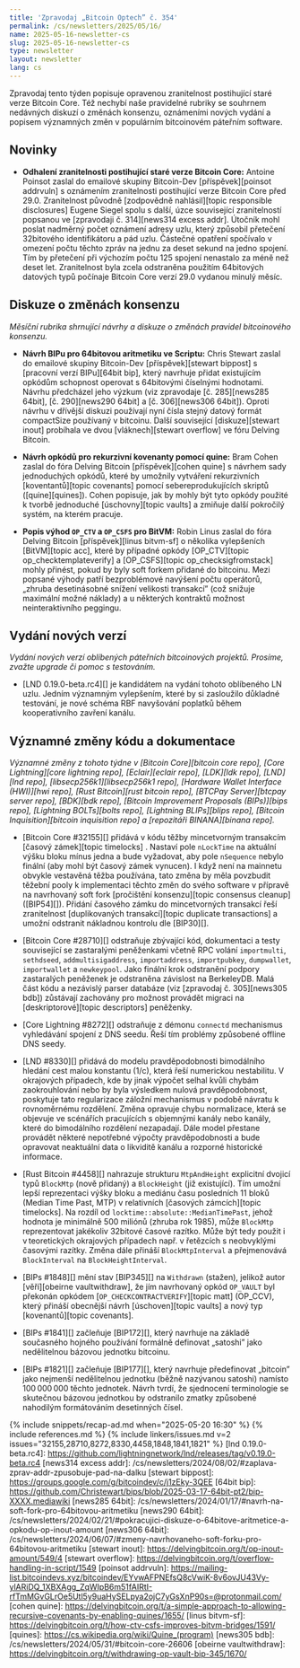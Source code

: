 ```yaml
---
title: 'Zpravodaj „Bitcoin Optech” č. 354'
permalink: /cs/newsletters/2025/05/16/
name: 2025-05-16-newsletter-cs
slug: 2025-05-16-newsletter-cs
type: newsletter
layout: newsletter
lang: cs
---
```

Zpravodaj tento týden popisuje opravenou zranitelnost postihující staré
verze Bitcoin Core. Též nechybí naše pravidelné rubriky se souhrnem
nedávných diskuzí o změnách konsenzu, oznámeními nových vydání a popisem
významných změn v populárním bitcoinovém páteřním software.

## Novinky

- **Odhalení zranitelnosti postihující staré verze Bitcoin Core:**
  Antoine Poinsot zaslal do emailové skupiny Bitcoin-Dev [příspěvek][poinsot
  addrvuln] s oznámením zranitelnosti postihující verze Bitcoin Core před
  29.0. Zranitelnost původně [zodpovědně nahlásil][topic responsible disclosures]
  Eugene Siegel spolu s další, úzce související zranitelností popsanou
  ve [zpravodaji č. 314][news314 excess addr]. Útočník mohl poslat
  nadměrný počet oznámení adresy uzlu, který způsobil přetečení
  32bitového identifikátoru a pád uzlu. Částečné opatření spočívalo v
  omezení počtu těchto zpráv na jednu za deset sekund na jedno spojení.
  Tím by přetečení při výchozím počtu 125 spojení nenastalo za méně než
  deset let. Zranitelnost byla zcela odstraněna použitím 64bitových
  datových typů počínaje Bitcoin Core verzí 29.0 vydanou minulý měsíc.

## Diskuze o změnách konsenzu

_Měsíční rubrika shrnující návrhy a diskuze o změnách pravidel
bitcoinového konsenzu._

- **Návrh BIPu pro 64bitovou aritmetiku ve Scriptu:** Chris Stewart
  zaslal do emailové skupiny Bitcoin-Dev [příspěvek][stewart bippost]
  s [pracovní verzí BIPu][64bit bip], který navrhuje přidat existujícím
  opkódům schopnost operovat s 64bitovými číselnými hodnotami. Návrhu předcházel
  jeho výzkum (viz zpravodaje [č. 285][news285 64bit], [č. 290][news290
  64bit] a [č. 306][news306 64bit]). Oproti návrhu v dřívější diskuzi
  používají nyní čísla stejný datový formát compactSize používaný v bitcoinu.
  Další související [diskuze][stewart inout] probíhala
  ve dvou [vláknech][stewart overflow] ve fóru Delving Bitcoin.

- **Návrh opkódů pro rekurzivní kovenanty pomocí quine:**
  Bram Cohen zaslal do fóra Delving Bitcoin [příspěvek][cohen quine] s návrhem
  sady jednoduchých opkódů, které by umožnily vytváření rekurzivních
  [koventantů][topic covenants] pomocí sebereprodukujících skriptů
  ([quine][quines]). Cohen popisuje, jak by mohly být tyto opkódy použité k
  tvorbě jednoduché [úschovny][topic vaults] a zmiňuje další
  pokročilý systém, na kterém pracuje.

- **Popis výhod `OP_CTV` a `OP_CSFS` pro BitVM:**
  Robin Linus zaslal do fóra Delving Bitcoin [příspěvek][linus bitvm-sf]
  o několika vylepšeních [BitVM][topic acc], které by případné opkódy
  [OP_CTV][topic op_checktemplateverify] a [OP_CSFS][topic op_checksigfromstack]
  mohly přinést, pokud by byly soft forkem přidané do bitcoinu.
  Mezi popsané výhody patří bezproblémové navýšení počtu operátorů,
  „zhruba desetinásobné snížení velikosti transakcí” (což snižuje maximální
  možné náklady) a u některých kontraktů možnost neinteraktivního peggingu.

## Vydání nových verzí

*Vydání nových verzí oblíbených páteřních bitcoinových projektů. Prosíme,
zvažte upgrade či pomoc s testováním.*

- [LND 0.19.0-beta.rc4][] je kandidátem na vydání tohoto oblíbeného LN uzlu.
  Jedním významným vylepšením, které by si zasloužilo důkladné testování, je
  nové schéma RBF navyšování poplatků během kooperativního zavření kanálu.

## Významné změny kódu a dokumentace

_Významné změny z tohoto týdne v [Bitcoin Core][bitcoin core repo], [Core
Lightning][core lightning repo], [Eclair][eclair repo], [LDK][ldk repo],
[LND][lnd repo], [libsecp256k1][libsecp256k1 repo], [Hardware Wallet
Interface (HWI)][hwi repo], [Rust Bitcoin][rust bitcoin repo], [BTCPay
Server][btcpay server repo], [BDK][bdk repo], [Bitcoin Improvement
Proposals (BIPs)][bips repo], [Lightning BOLTs][bolts repo],
[Lightning BLIPs][blips repo], [Bitcoin Inquisition][bitcoin inquisition
repo] a [repozitáři BINANA][binana repo]._

- [Bitcoin Core #32155][] přidává v kódu těžby mincetvorným transakcím
  [časový zámek][topic timelocks] . Nastaví pole `nLockTime` na aktuální
  výšku bloku mínus jedna a bude vyžadovat, aby pole `nSequence`  nebylo
  finální (aby mohl být časový zámek vynucen). I když není na mainnetu
  obvykle vestavěná těžba používána, tato změna by měla povzbudit těžební
  pooly k implementaci těchto změn do svého software v přípravě na navrhovaný
  soft fork [pročištění konsenzu][topic consensus cleanup] ([BIP54][]).
  Přidání časového zámku do mincetvorných transakcí řeší zranitelnost
  [duplikovaných transakcí][topic duplicate transactions] a umožní odstranit
  nákladnou kontrolu dle [BIP30][].

- [Bitcoin Core #28710][] odstraňuje zbývající kód, dokumentaci a testy související
  se zastaralými peněženkami včetně RPC volání  `importmulti`, `sethdseed`,
  `addmultisigaddress`, `importaddress`, `importpubkey`, `dumpwallet`, `importwallet`
  a `newkeypool`. Jako finální krok odstranění podpory zastaralých peněženek je
  odstraněna závislost na BerkeleyDB. Malá část kódu a nezávislý parser databáze
  (viz [zpravodaj č. 305][news305 bdb]) zůstávají zachovány pro možnost provádět
  migraci na [deskriptorové][topic descriptors] peněženky.

- [Core Lightning #8272][] odstraňuje z démonu `connectd` mechanismus vyhledávání
  spojení z DNS seedu. Řeší tím problémy způsobené offline DNS seedy.

- [LND #8330][] přidává do modelu pravděpodobnosti bimodálního hledání cest
  malou konstantu (1/c), která řeší numerickou nestabilitu. V okrajových případech,
  kde by jinak výpočet selhal kvůli chybám zaokrouhlování nebo by byla výsledkem
  nulová pravděpodobnost, poskytuje tato regularizace záložní mechanismus v podobě
  návratu k rovnoměrnému rozdělení. Změna opravuje chybu normalizace, která se
  objevuje ve scénářích pracujících s objemnými kanály nebo kanály, které do
  bimodálního rozdělení nezapadají. Dále model přestane provádět některé nepotřebné
  výpočty pravděpodobnosti a bude opravovat neaktuální data o likviditě kanálu
  a rozporné historické informace.

- [Rust Bitcoin #4458][] nahrazuje strukturu `MtpAndHeight` explicitní dvojicí
  typů `BlockMtp` (nově přidaný) a `BlockHeight` (již existující). Tím umožní
  lepší reprezentaci výšky bloku a mediánu času posledních 11 bloků (Median Time Past,
  MTP) v relativních [časových zámcích][topic timelocks]. Na rozdíl od
  `locktime::absolute::MedianTimePast`, jehož hodnota je minimálně 500 miliónů
  (zhruba rok 1985), může `BlockMtp` reprezentovat jakékoliv 32bitové časové
  razítko. Může být tedy použit i v teoretických okrajových případech např.
  v řetězcích s neobvyklými časovými razítky. Změna dále přináší `BlockMtpInterval`
  a přejmenovává `BlockInterval` na `BlockHeightInterval`.

- [BIPs #1848][] mění stav [BIP345][] na `Withdrawn` (stažen), jelikož autor
  [věří][obeirne vaultwithdraw], že jím navrhovaný opkód `OP_VAULT` byl překonán opkódem
  [`OP_CHECKCONTRACTVERIFY`][topic matt] (OP_CCV), který přináší obecnější návrh
  [úschoven][topic vaults] a nový typ [kovenantů][topic covenants].

- [BIPs #1841][] začleňuje [BIP172][], který navrhuje na základě současného hojného
  používání formálně definovat „satoshi” jako nedělitelnou bázovou jednotku bitcoinu.

- [BIPs #1821][] začleňuje [BIP177][], který navrhuje předefinovat „bitcoin” jako
  nejmenší nedělitelnou jednotku (běžně nazývanou satoshi) namísto 100 000 000
  těchto jednotek. Návrh tvrdí, že sjednocení terminologie se skutečnou
  bázovou jednotkou by odstranilo zmatky způsobené nahodilým formátováním
  desetinných čísel.

{% include snippets/recap-ad.md when="2025-05-20 16:30" %}
{% include references.md %}
{% include linkers/issues.md v=2 issues="32155,28710,8272,8330,4458,1848,1841,1821" %}
[lnd 0.19.0-beta.rc4]: https://github.com/lightningnetwork/lnd/releases/tag/v0.19.0-beta.rc4
[news314 excess addr]: /cs/newsletters/2024/08/02/#zaplava-zprav-addr-zpusobuje-pad-na-dalku
[stewart bippost]: https://groups.google.com/g/bitcoindev/c/j1zEky-3QEE
[64bit bip]: https://github.com/Christewart/bips/blob/2025-03-17-64bit-pt2/bip-XXXX.mediawiki
[news285 64bit]: /cs/newsletters/2024/01/17/#navrh-na-soft-fork-pro-64bitovou-aritmetiku
[news290 64bit]: /cs/newsletters/2024/02/21/#pokracujici-diskuze-o-64bitove-aritmetice-a-opkodu-op-inout-amount
[news306 64bit]: /cs/newsletters/2024/06/07/#zmeny-navrhovaneho-soft-forku-pro-64bitovou-aritmetiku
[stewart inout]: https://delvingbitcoin.org/t/op-inout-amount/549/4
[stewart overflow]: https://delvingbitcoin.org/t/overflow-handling-in-script/1549
[poinsot addrvuln]: https://mailing-list.bitcoindevs.xyz/bitcoindev/EYvwAFPNEfsQ8cVwiK-8v6ovJU43Vy-ylARiDQ_1XBXAgg_ZqWIpB6m51fAIRtI-rfTmMGvGLrOe5Utl5y9uaHySELpya2ojC7yGsXnP90s=@protonmail.com/
[cohen quine]: https://delvingbitcoin.org/t/a-simple-approach-to-allowing-recursive-covenants-by-enabling-quines/1655/
[linus bitvm-sf]: https://delvingbitcoin.org/t/how-ctv-csfs-improves-bitvm-bridges/1591/
[quines]: https://cs.wikipedia.org/wiki/Quine_(program)
[news305 bdb]: /cs/newsletters/2024/05/31/#bitcoin-core-26606
[obeirne vaultwithdraw]: https://delvingbitcoin.org/t/withdrawing-op-vault-bip-345/1670/

